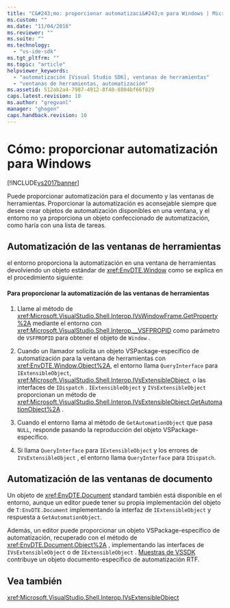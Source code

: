```yaml
---
title: "C&#243;mo: proporcionar automatizaci&#243;n para Windows | Microsoft Docs"
ms.custom: ""
ms.date: "11/04/2016"
ms.reviewer: ""
ms.suite: ""
ms.technology: 
  - "vs-ide-sdk"
ms.tgt_pltfrm: ""
ms.topic: "article"
helpviewer_keywords: 
  - "automatización [Visual Studio SDK], ventanas de herramientas"
  - "ventanas de herramientas, automatización"
ms.assetid: 512ab2a4-7987-4912-8f40-8804bf66f829
caps.latest.revision: 10
ms.author: "gregvanl"
manager: "ghogen"
caps.handback.revision: 10
---
```

# C&#243;mo: proporcionar automatizaci&#243;n para Windows
[!INCLUDE[vs2017banner](../../code-quality/includes/vs2017banner.md)]

Puede proporcionar automatización para el documento y las ventanas de herramientas.  Proporcionar la automatización es aconsejable siempre que desee crear objetos de automatización disponibles en una ventana, y el entorno no ya proporciona un objeto confeccionado de automatización, como haría con una lista de tareas.  
  
## Automatización de las ventanas de herramientas  
 el entorno proporciona la automatización en una ventana de herramientas devolviendo un objeto estándar de <xref:EnvDTE.Window> como se explica en el procedimiento siguiente:  
  
#### Para proporcionar la automatización de las ventanas de herramientas  
  
1.  Llame al método de <xref:Microsoft.VisualStudio.Shell.Interop.IVsWindowFrame.GetProperty%2A> mediante el entorno con <xref:Microsoft.VisualStudio.Shell.Interop.__VSFPROPID> como parámetro de `VSFPROPID` para obtener el objeto de `Window` .  
  
2.  Cuando un llamador solicita un objeto VSPackage\-específico de automatización para la ventana de herramientas con <xref:EnvDTE.Window.Object%2A>, el entorno llama `QueryInterface` para `IExtensibleObject`, <xref:Microsoft.VisualStudio.Shell.Interop.IVsExtensibleObject>, o las interfaces de `IDispatch` .  `IExtensibleObject` y `IVsExtensibleObject` proporcionan un método de <xref:Microsoft.VisualStudio.Shell.Interop.IVsExtensibleObject.GetAutomationObject%2A> .  
  
3.  Cuando el entorno llama al método de `GetAutomationObject` que pasa `NULL`, responde pasando la reproducción del objeto VSPackage\-específico.  
  
4.  Si llama `QueryInterface` para `IExtensibleObject` y los errores de `IVsExtensibleObject` , el entorno llama `QueryInterface` para `IDispatch`.  
  
## Automatización de las ventanas de documento  
 Un objeto de <xref:EnvDTE.Document> standard también está disponible en el entorno, aunque un editor puede tener su propia implementación del objeto de `T:EnvDTE.Document` implementando la interfaz de `IExtensibleObject` y respuesta a `GetAutomationObject`.  
  
 Además, un editor puede proporcionar un objeto VSPackage\-específico de automatización, recuperado con el método de <xref:EnvDTE.Document.Object%2A> , implementando las interfaces de `IVsExtensibleObject` o de `IExtensibleObject` .  [Muestras de VSSDK](../../misc/vssdk-samples.md) contribuye un objeto documento\-específico de automatización RTF.  
  
## Vea también  
 <xref:Microsoft.VisualStudio.Shell.Interop.IVsExtensibleObject>